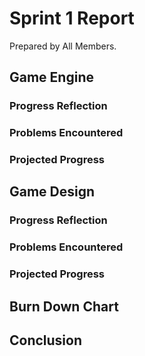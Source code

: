 # Sprint 1 Report 
Prepared by All Members.

## Game Engine

### Progress Reflection

### Problems Encountered

### Projected Progress

## Game Design

### Progress Reflection

### Problems Encountered

### Projected Progress


## Burn Down Chart

## Conclusion
